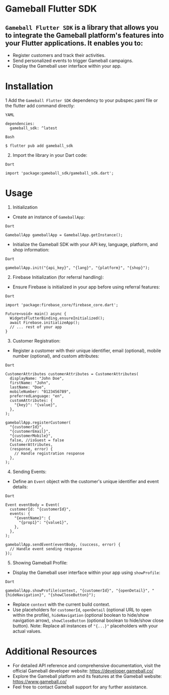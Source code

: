 # Gameball Flutter SDK
## `Gameball Flutter SDK` is a library that allows you to integrate the Gameball platform's features into your Flutter applications. It enables you to:

  * Register customers and track their activities.
* Send personalized events to trigger Gameball campaigns.
* Display the Gameball user interface within your app.

# Installation
1 Add the `Gameball Flutter SDK` dependency to your pubspec.yaml file or the flutter add command directly:
```
YAML

dependencies:
  gameball_sdk: ^latest
```
```
Bash

$ flutter pub add gameball_sdk
```
2. Import the library in your Dart code:
```
Dart

import 'package:gameball_sdk/gameball_sdk.dart';
```

# Usage
1. Initialization
* Create an instance of `GameballApp`:
```
Dart

GameballApp gameballApp = GameballApp.getInstance();
```
* Initialize the Gameball SDK with your API key, language, platform, and shop information:
```
Dart

gameballApp.init("{api_key}", "{lang}", "{platform}", "{shop}");
```
2. Firebase Initialization (for referral handling):
* Ensure Firebase is initialized in your app before using referral features:
```
Dart

import 'package:firebase_core/firebase_core.dart';

Future<void> main() async {
  WidgetsFlutterBinding.ensureInitialized();
  await Firebase.initializeApp();
  // ... rest of your app
}
```
3. Customer Registration:
* Register a customer with their unique identifier, email (optional), mobile number (optional), and custom attributes:
```
Dart

CustomerAttributes customerAttributes = CustomerAttributes(
  displayName: "John Doe",
  firstName: "John",
  lastName: "Doe",
  mobileNumber: "0123456789",
  preferredLanguage: "en",
  customAttributes: {
    "{key}": "{value}",
  },
);

gameballApp.registerCustomer(
  "{customerId}",
  "{customerEmail}",
  "{customerMobile}",
  false, //isGuest = false
  CustomerAttributes,
  (response, error) {
    // Handle registration response
  },
);
```
4. Sending Events:
* Define an `Event` object with the customer's unique identifier and event details:
```
Dart

Event eventBody = Event(
  customerId: "{customerId}",
  events: {
    "{eventName}": {
      "{prop1}": "{value1}",
    },
  },
);

gameballApp.sendEvent(eventBody, (success, error) {
  // Handle event sending response
});
```
5. Showing Gameball Profile:
* Display the Gameball user interface within your app using `showProfile`:
```
Dart

gameballApp.showProfile(context, "{customerId}", "{openDetail}", "{hideNavigation}", "{showCloseButton}");
```
* Replace `context` with the current build context.
* Use placeholders for `customerId`, `openDetail` (optional URL to open within the profile), `hideNavigation` (optional boolean to hide/show navigation arrow), `showCloseButton` (optional boolean to hide/show close button).
  Note: Replace all instances of `"{...}"` placeholders with your actual values.

# Additional Resources
* For detailed API reference and comprehensive documentation, visit the official Gameball developer website: https://developer.gameball.co/
* Explore the Gameball platform and its features at the Gameball website: https://www.gameball.co/
* Feel free to contact Gameball support for any further assistance.